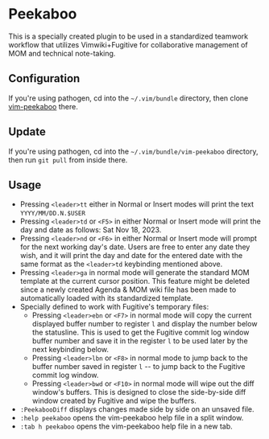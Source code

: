 Peekaboo
========

This is a specially created plugin to be used in a standardized teamwork
workflow that utilizes Vimwiki+Fugitive for collaborative management of MOM and
technical note-taking.

Configuration
-------------
If you're using pathogen, cd into the `~/.vim/bundle` directory, then clone
[vim-peekaboo](http://munchkin.apikkoho.com:3000/Eddy_n00319/vim-peekaboo.git) there.

Update
------
If you're using pathogen, cd into the `~/.vim/bundle/vim-peekaboo` directory,
then run `git pull` from inside there.

Usage
-----
* Pressing `<leader>tt` either in Normal or Insert modes will print the text
  `YYYY/MM/DD.N.$USER`
* Pressing `<leader>td` or `<F5>` in either Normal or Insert mode will print the
  day and date as follows: Sat Nov 18, 2023.
* Pressing `<leader>nd` or `<F6>` in either Normal or Insert mode will prompt
  for the next working day's date. Users are free to enter any date they wish,
  and it will print the day and date for the entered date with the same format
  as the `<leader>td` keybinding mentioned above.
* Pressing `<leader>ga` in normal mode will generate the standard MOM template
  at the current cursor position. This feature might be deleted since a newly
  created Agenda & MOM wiki file has been made to automatically loaded with its
  standardized template.
* Specially defined to work with Fugitive's temporary files:
    - Pressing `<leader>ebn` or `<F7>` in normal mode will copy the current
      displayed buffer number to register `l` and display the number below the
      statusline. This is used to get the Fugitive commit log window buffer
      number and save it in the register `l` to be used later by the next
      keybinding below.
    - Pressing `<leader>lbn` or `<F8>` in normal mode to jump back to the
      buffer number saved in register `l` -- to jump back to the Fugitive commit
      log window.
    - Pressing `<leader>bwd` or `<F10>` in normal mode will wipe out the diff
      window's buffers. This is designed to close the side-by-side diff window
      created by Fugitive and wipe the buffers.
* `:PeekabooDiff` displays changes made side by side on an unsaved file.
* `:help peekaboo` opens the vim-peekaboo help file in a split window.
* `:tab h peekaboo` opens the vim-peekaboo help file in a new tab.
